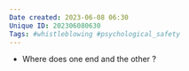 ```yaml
---
Date created: 2023-06-08 06:30
Unique ID: 202306080630
Tags: #whistleblowing #psychological_safety
---
```

- Where does one end and the other ?

